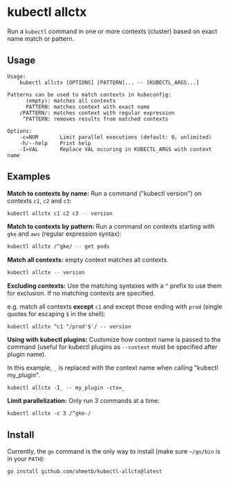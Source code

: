 # kubectl allctx

Run a `kubectl` command in one or more contexts (cluster) based on exact name
match or pattern.

## Usage

```text
Usage:
    kubectl allctx [OPTIONS] [PATTERN]... -- [KUBECTL_ARGS...]

Patterns can be used to match contexts in kubeconfig:
      (empty): matches all contexts
      PATTERN: matches context with exact name
    /PATTERN/: matches context with regular expression
     ^PATTERN: removes results from matched contexts
    
Options:
    -c=NUM       Limit parallel executions (default: 0, unlimited)
    -h/--help    Print help
    -I=VAL       Replace VAL occuring in KUBECTL_ARGS with context name
```

## Examples

**Match to contexts by name:** Run a command ("kubectl version") on contexts `c1`, `c2`
and `c3`:

```sh
kubectl allctx c1 c2 c3 -- version
```

**Match to contexts by pattern:** Run a command on contexts starting with `gke`
and `aws` (regular expression syntax):

```sh
kubectl allctx /^gke/ -- get pods
```

**Match all contexts:** empty context matches all contexts.

```sh
kubectl allctx -- version
```

**Excluding contexts:** Use the matching syntaxes with a `^` prefix to use them
for exclusion. If no matching contexts are specified.

e.g. match all contexts **except** `c1` and except those ending
with `prod` (single quotes for escaping `$` in the shell):

```shell
kubectl allctx ^c1 ^/prod'$'/ -- version
```

**Using with kubectl plugins:** Customize how context name is passed to the command
(useful for kubectl plugins as `--context` must be specified after plugin name).

In this example, `_` is replaced with the context name when calling "kubectl
my_plugin".

```shell
kubectl allctx -I_ -- my_plugin -ctx=_
```

**Limit parallelization:** Only run 3 commands at a time:

```
kubectl allctx -c 3 /^gke-/
```

## Install

Currently, the `go` command is the only way to install
(make sure `~/go/bin` is in your `PATH`):

```
go install github.com/ahmetb/kubectl-allctx@latest
```

